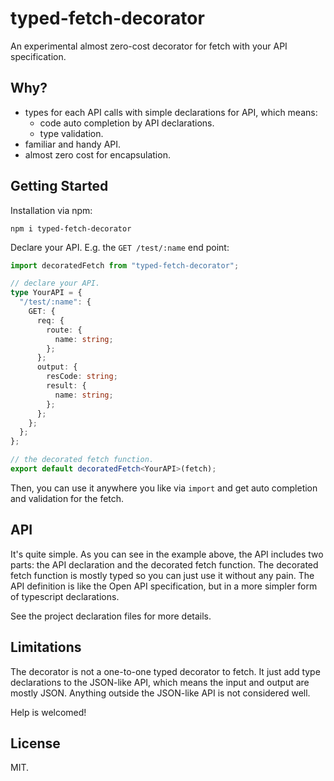 # typed-fetch-decorator

An experimental almost zero-cost decorator for fetch with your API specification.

## Why?

- types for each API calls with simple declarations for API,
  which means:
  - code auto completion by API declarations.
  - type validation.
- familiar and handy API.
- almost zero cost for encapsulation.

## Getting Started

Installation via npm:

```shell
npm i typed-fetch-decorator
```

Declare your API. E.g. the `GET /test/:name` end point:

```typescript
import decoratedFetch from "typed-fetch-decorator";

// declare your API.
type YourAPI = {
  "/test/:name": {
    GET: {
      req: {
        route: {
          name: string;
        };
      };
      output: {
        resCode: string;
        result: {
          name: string;
        };
      };
    };
  };
};

// the decorated fetch function.
export default decoratedFetch<YourAPI>(fetch);
```

Then, you can use it anywhere you like via `import` and get auto completion and validation for the fetch.

## API

It's quite simple. As you can see in the example above, the API includes two parts: the API declaration and the decorated fetch function. The decorated fetch function is mostly typed so you can just use it without any pain. The API definition is like the Open API specification, but in a more simpler form of typescript declarations.

See the project declaration files for more details.

## Limitations

The decorator is not a one-to-one typed decorator to fetch. It just add type declarations to the JSON-like API, which means the input and output are mostly JSON. Anything outside the JSON-like API is not considered well.

Help is welcomed!

## License

MIT.
